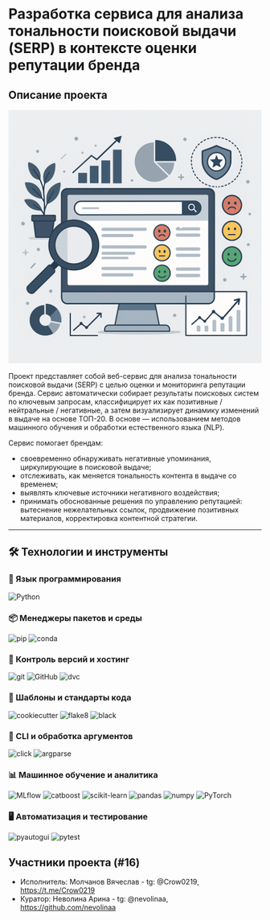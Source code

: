 # Разработка сервиса для анализа тональности поисковой выдачи (SERP) в контексте оценки репутации бренда

## Описание проекта
![logo](./media/logo_project.png)

Проект представляет собой веб-сервис для анализа тональности поисковой выдачи (SERP) с целью оценки и мониторинга репутации бренда. Сервис автоматически собирает результаты поисковых систем по ключевым запросам, классифицирует их как позитивные / нейтральные / негативные, а затем визуализирует динамику изменений в выдаче на основе ТОП-20. В основе — использованием методов машинного обучения и обработки естественного языка (NLP).

Сервис помогает брендам:
- своевременно обнаруживать негативные упоминания, циркулирующие в поисковой выдаче;
- отслеживать, как меняется тональность контента в выдаче со временем;
- выявлять ключевые источники негативного воздействия;
- принимать обоснованные решения по управлению репутацией: вытеснение нежелательных ссылок, продвижение позитивных материалов, корректировка контентной стратегии.

---

## 🛠 Технологии и инструменты

### 🔧 Язык программирования
![Python](https://img.shields.io/badge/Python-3.13.0-blue?logo=python&logoColor=white)

### 📦 Менеджеры пакетов и среды
![pip](https://img.shields.io/badge/pip-%2300C7B7.svg?logo=pypi&logoColor=white)
![conda](https://img.shields.io/badge/conda-44A833.svg?logo=anaconda&logoColor=white)

### 🧪 Контроль версий и хостинг
![git](https://img.shields.io/badge/git-F05032.svg?logo=git&logoColor=white)
![GitHub](https://img.shields.io/badge/github-181717?logo=github&logoColor=white)
![dvc](https://img.shields.io/badge/DVC-945DD6.svg?logo=dvc&logoColor=white)

### 🧰 Шаблоны и стандарты кода
![cookiecutter](https://img.shields.io/badge/cookiecutter-FFD43B.svg?logo=cookiecutter&logoColor=black)
![flake8](https://img.shields.io/badge/flake8-008000.svg?logo=python&logoColor=white)
![black](https://img.shields.io/badge/black-000000.svg?logo=python&logoColor=white)

### 🧩 CLI и обработка аргументов
![click](https://img.shields.io/badge/click-FFD43B.svg?logo=python&logoColor=black)
![argparse](https://img.shields.io/badge/argparse-3776AB.svg?logo=python&logoColor=white)

### 📊 Машинное обучение и аналитика
![MLflow](https://img.shields.io/badge/MLflow-0194E2.svg?logo=mlflow&logoColor=white)
![catboost](https://img.shields.io/badge/CatBoost-FFCC00.svg?logo=python&logoColor=black)
![scikit-learn](https://img.shields.io/badge/scikit--learn-F7931E.svg?logo=scikitlearn&logoColor=white)
![pandas](https://img.shields.io/badge/pandas-150458.svg?logo=pandas&logoColor=white)
![numpy](https://img.shields.io/badge/numpy-013243.svg?logo=numpy&logoColor=white)
![PyTorch](https://img.shields.io/badge/PyTorch-EE4C2C.svg?logo=pytorch&logoColor=white)

### 🖥️ Автоматизация и тестирование
![pyautogui](https://img.shields.io/badge/pyautogui-3776AB.svg?logo=python&logoColor=white)
![pytest](https://img.shields.io/badge/pytest-0A9EDC.svg?logo=pytest&logoColor=white)

## Участники проекта (#16)

- Исполнитель: Молчанов Вячеслав - tg: @Crow0219, https://t.me/Crow0219
- Куратор: Неволина Арина - tg: @nevolinaa, https://github.com/nevolinaa

